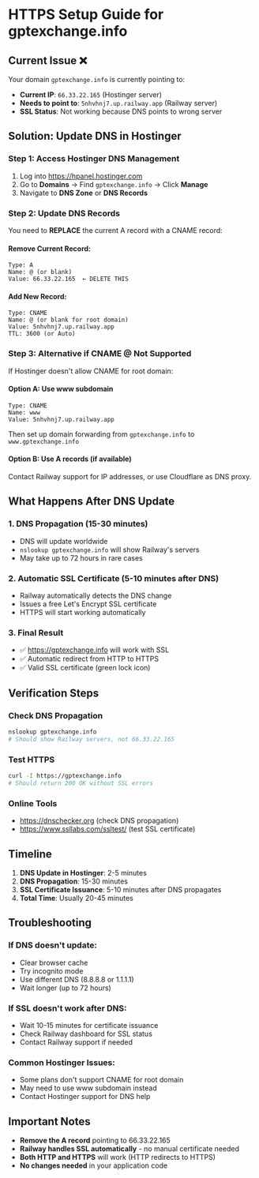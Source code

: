 # HTTPS Setup Guide for gptexchange.info

## Current Issue ❌
Your domain `gptexchange.info` is currently pointing to:
- **Current IP**: `66.33.22.165` (Hostinger server)
- **Needs to point to**: `5nhvhnj7.up.railway.app` (Railway server)
- **SSL Status**: Not working because DNS points to wrong server

## Solution: Update DNS in Hostinger

### Step 1: Access Hostinger DNS Management
1. Log into https://hpanel.hostinger.com
2. Go to **Domains** → Find `gptexchange.info` → Click **Manage**
3. Navigate to **DNS Zone** or **DNS Records**

### Step 2: Update DNS Records
You need to **REPLACE** the current A record with a CNAME record:

#### Remove Current Record:
```
Type: A
Name: @ (or blank)
Value: 66.33.22.165  ← DELETE THIS
```

#### Add New Record:
```
Type: CNAME
Name: @ (or blank for root domain)
Value: 5nhvhnj7.up.railway.app
TTL: 3600 (or Auto)
```

### Step 3: Alternative if CNAME @ Not Supported
If Hostinger doesn't allow CNAME for root domain:

#### Option A: Use www subdomain
```
Type: CNAME
Name: www
Value: 5nhvhnj7.up.railway.app
```
Then set up domain forwarding from `gptexchange.info` to `www.gptexchange.info`

#### Option B: Use A records (if available)
Contact Railway support for IP addresses, or use Cloudflare as DNS proxy.

## What Happens After DNS Update

### 1. DNS Propagation (15-30 minutes)
- DNS will update worldwide
- `nslookup gptexchange.info` will show Railway's servers
- May take up to 72 hours in rare cases

### 2. Automatic SSL Certificate (5-10 minutes after DNS)
- Railway automatically detects the DNS change
- Issues a free Let's Encrypt SSL certificate
- HTTPS will start working automatically

### 3. Final Result
- ✅ https://gptexchange.info will work with SSL
- ✅ Automatic redirect from HTTP to HTTPS
- ✅ Valid SSL certificate (green lock icon)

## Verification Steps

### Check DNS Propagation
```bash
nslookup gptexchange.info
# Should show Railway servers, not 66.33.22.165
```

### Test HTTPS
```bash
curl -I https://gptexchange.info
# Should return 200 OK without SSL errors
```

### Online Tools
- https://dnschecker.org (check DNS propagation)
- https://www.ssllabs.com/ssltest/ (test SSL certificate)

## Timeline
1. **DNS Update in Hostinger**: 2-5 minutes
2. **DNS Propagation**: 15-30 minutes
3. **SSL Certificate Issuance**: 5-10 minutes after DNS propagates
4. **Total Time**: Usually 20-45 minutes

## Troubleshooting

### If DNS doesn't update:
- Clear browser cache
- Try incognito mode
- Use different DNS (8.8.8.8 or 1.1.1.1)
- Wait longer (up to 72 hours)

### If SSL doesn't work after DNS:
- Wait 10-15 minutes for certificate issuance
- Check Railway dashboard for SSL status
- Contact Railway support if needed

### Common Hostinger Issues:
- Some plans don't support CNAME for root domain
- May need to use www subdomain instead
- Contact Hostinger support for DNS help

## Important Notes
- **Remove the A record** pointing to 66.33.22.165
- **Railway handles SSL automatically** - no manual certificate needed
- **Both HTTP and HTTPS** will work (HTTP redirects to HTTPS)
- **No changes needed** in your application code

